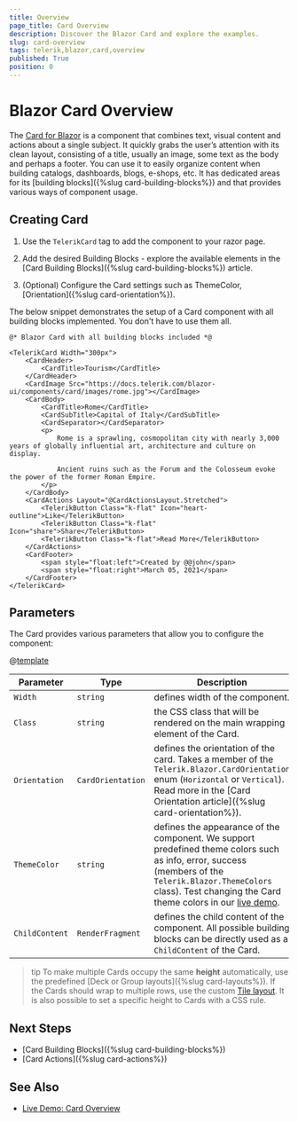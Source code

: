 ```yaml
---
title: Overview
page_title: Card Overview
description: Discover the Blazor Card and explore the examples.
slug: card-overview
tags: telerik,blazor,card,overview
published: True
position: 0
---
```



# Blazor Card Overview

The <a href = "https://www.telerik.com/blazor-ui/card" target="_blank">Card for Blazor</a> is a component that combines text, visual content and actions about a single subject. It quickly grabs the user’s attention with its clean layout, consisting of a title, usually an image, some text as the body and perhaps a footer. You can use it to easily organize content when building catalogs, dashboards, blogs, e-shops, etc. It has dedicated areas for its [building blocks]({%slug card-building-blocks%}) and that provides various ways of component usage.


## Creating Card

1. Use the `TelerikCard` tag to add the component to your razor page.

1. Add the desired Building Blocks - explore the available elements in the [Card Building Blocks]({%slug card-building-blocks%}) article.

1. (Optional) Configure the Card settings such as ThemeColor, [Orientation]({%slug card-orientation%}).

The below snippet demonstrates the setup of a Card component with all building blocks implemented. You don't have to use them all.

````CSHTML
@* Blazor Card with all building blocks included *@

<TelerikCard Width="300px">
    <CardHeader>
        <CardTitle>Tourism</CardTitle>
    </CardHeader>
    <CardImage Src="https://docs.telerik.com/blazor-ui/components/card/images/rome.jpg"></CardImage>
    <CardBody>
        <CardTitle>Rome</CardTitle>
        <CardSubTitle>Capital of Italy</CardSubTitle>
        <CardSeparator></CardSeparator>
        <p>
            Rome is a sprawling, cosmopolitan city with nearly 3,000 years of globally influential art, architecture and culture on display.

            Ancient ruins such as the Forum and the Colosseum evoke the power of the former Roman Empire.
        </p>
    </CardBody>
    <CardActions Layout="@CardActionsLayout.Stretched">
        <TelerikButton Class="k-flat" Icon="heart-outline">Like</TelerikButton>
        <TelerikButton Class="k-flat" Icon="share">Share</TelerikButton>
        <TelerikButton Class="k-flat">Read More</TelerikButton>
    </CardActions>
    <CardFooter>
        <span style="float:left">Created by @@john</span>
        <span style="float:right">March 05, 2021</span>
    </CardFooter>
</TelerikCard>
````

## Parameters

The Card provides various parameters that allow you to configure the component:

@[template](/_contentTemplates/common/parameters-table-styles.md#table-layout)

| Parameter   | Type | Description |
| ----------- | ----------- | -------|
| `Width` | `string` | defines width of the component.
| `Class` | `string` | the CSS class that will be rendered on the main wrapping element of the Card.
| `Orientation` | `CardOrientation` | defines the orientation of the card. Takes a member of the `Telerik.Blazor.CardOrientation` enum (`Horizontal` or `Vertical`). Read more in the [Card Orientation article]({%slug card-orientation%}).
| `ThemeColor` | `string` | defines the appearance of the component. We support predefined theme colors such as info, error, success (members of the `Telerik.Blazor.ThemeColors` class). Test changing the Card theme colors in our [live demo](https://demos.telerik.com/blazor-ui/card/appearance).
| `ChildContent` | `RenderFragment` | defines the child content of the component. All possible building blocks can be directly used as a `ChildContent` of the Card.


>tip To make multiple Cards occupy the same **height** automatically, use the predefined [Deck or Group layouts]({%slug card-layouts%}). If the Cards should wrap to multiple rows, use the custom [Tile layout](https://demos.telerik.com/blazor-ui/card/data-cards). It is also possible to set a specific height to Cards with a CSS rule.


## Next Steps

* [Card Building Blocks]({%slug card-building-blocks%})
* [Card Actions]({%slug card-actions%})

## See Also

  * [Live Demo: Card Overview](https://demos.telerik.com/blazor-ui/card/overview)